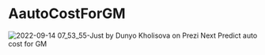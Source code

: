 # AautoCostForGM

![2022-09-14 07_53_55-Just by Dunyo Kholisova on Prezi Next](https://user-images.githubusercontent.com/104883258/190048410-fda9dd72-a8e8-4a1f-b5c2-768b8c854080.png)
Predict auto cost for GM

